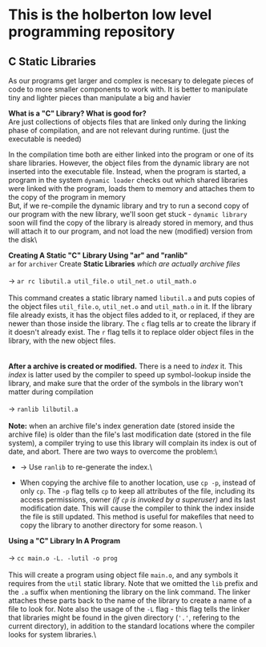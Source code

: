 # This is the holberton low level programming  repository

## C Static Libraries
As our programs get larger and complex is necesary to delegate pieces of code to more smaller components to work with. It is better to manipulate tiny and lighter pieces than manipulate a big and havier

**What is a "C" Library? What is good for?**\
Are just collections of objects files that are linked only during the linking phase of compilation, and are not relevant during runtime. (just the executable is needed)

In the compilation time both are either linked into the program or one of its share libraries. However, the object files from the dynamic library are not inserted into the executable file. Instead, when the program is started, a program in the system `dynamic loader` checks out which shared libraries were linked with the program, loads them to memory and attaches them to the copy of the program in memory\
But, if we re-compile  the dynamic library and try to run a second copy of our program with the new library, we'll soon get stuck - `dynamic library` soon will find the copy of the library is already stored in memory, and thus will attach it to our program, and not load the new (modified) version from the disk\

**Creating A Static "C" Library Using "ar" and "ranlib"**\
`ar` for `archiver` Create **Static Libraries** *which are actually archive files*\
\
-> `ar rc libutil.a util_file.o util_net.o util_math.o`\
\
This command creates a static library named `libutil.a` and puts copies of the object files `util_file.o`, `util_net.o` and `util_math.o` in it. If the library file already exists, it has the object files added to it, or replaced, if they are newer than those inside the library. The `c` flag tells ar to create the library if it doesn't already exist. The `r` flag tells it to replace older object files in the library, with the new object files.\
\
\
**After a archive is created or modified.** There is a need to *index* it. This *index* is latter used by the compiler to speed up symbol-lookup inside the library, and make sure that the order of the symbols in the library won't matter during compilation\
\
-> `ranlib lilbutil.a`\
\
**Note:** when an archive file's index generation date (stored inside the archive file) is older than the file's last modification date (stored in the file system), a compiler trying to use this library will complain its index is out of date, and abort. There are two ways to overcome the problem:\

* -> Use `ranlib` to re-generate the index.\

* When copying the archive file to another location, use `cp -p`, instead of only `cp`. The `-p` flag tells `cp` to keep all attributes of the file, including its access permissions, owner *(if `cp` is invoked by a superuser)* and its last modification date. This will cause the compiler to think the index inside the file is still updated. This method is useful for makefiles that need to copy the library to another directory for some reason.
\

**Using a "C" Library In A Program**\
\
-> `cc main.o -L. -lutil -o prog`\
\
This will create a program using object file `main.o`, and any symbols it requires from the `util` static library. Note that we omitted the `lib` prefix and the `.a` suffix when mentioning the library on the link command. The linker attaches these parts back to the name of the library to create a name of a file to look for. Note also the usage of the `-L` flag - this flag tells the linker that libraries might be found in the given directory (`'.'`, refering to the current directory), in addition to the standard locations where the compiler looks for system libraries.\
